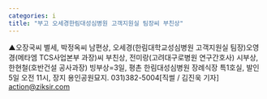 ```yaml
---
categories: i
title: "부고 오세경한림대성심병원 고객지원실 팀장씨 부친상"
---
```

▲오장국씨 별세, 박정옥씨 남편상, 오세경(한림대학교성심병원 고객지원실 팀장)오영경(메타엠 TCS사업본부 과장)씨 부친상, 전미랑(고려대구로병원 연구간호사) 시부상, 한현철(호반건설 공사과장) 빙부상=3일, 평촌 한림대성심병원 장례식장 특1호실, 발인 5일 오전 11시, 장지 용인공원묘지. 031)382-5004[직썰 / 김진욱 기자] action@ziksir.com